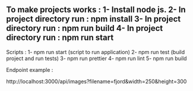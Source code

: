 To make projects works :
1- Install node js.
2- In project directory run : npm install
3- In project directory run : npm run build
4- In project directory run : npm run start
-------------------------
Scripts :
1- npm run start (script to run application)
2- npm run test (build project and run tests)
3- npm run prettier
4- npm run lint
5- npm run build

Endpoint example : 

http://localhost:3000/api/images?filename=fjord&width=250&height=300
